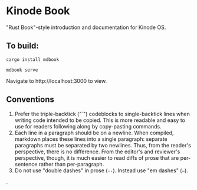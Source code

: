 # Kinode Book

"Rust Book"-style introduction and documentation for Kinode OS.

## To build:

```
cargo install mdbook

mdbook serve
```

Navigate to http://localhost:3000 to view.

## Conventions

1. Prefer the triple-backtick ("`") codeblocks to single-backtick lines when writing code intended to be copied.
   This is more readable and easy to use for readers following along by copy-pasting commands.
2. Each line in a paragraph should be on a newline.
   When compiled, markdown places these lines into a single paragraph: separate paragraphs must be separated by two newlines.
   Thus, from the reader's perspective, there is no difference.
   From the editor's and reviewer's perspective, though, it is much easier to read diffs of prose that are per-sentence rather than per-paragraph.
3. Do not use "double dashes" in prose (`--`).
   Instead use "em dashes" (`—`).

.
